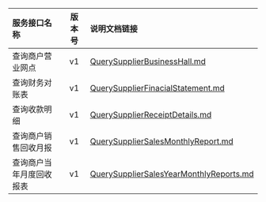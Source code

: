   
| 服务接口名称 | 版本号 | 说明文档链接 |  
| :----------------- | :-----: | :---------------- |  
| 查询商户营业网点 | v1 | [QuerySupplierBusinessHall.md](https://github.com/Zhang-Monica/gitMd/blob/master/EpeisSupp/supReportServer/QuerySupplierBusinessHall.md) |  
| 查询财务对账表 | v1 | [QuerySupplierFinacialStatement.md](https://github.com/Zhang-Monica/gitMd/blob/master/EpeisSupp/supReportServer/QuerySupplierFinacialStatement.md) |  
| 查询收款明细 | v1 | [QuerySupplierReceiptDetails.md](https://github.com/Zhang-Monica/gitMd/blob/master/EpeisSupp/supReportServer/QuerySupplierReceiptDetails.md) |  
| 查询商户销售回收月报 | v1 | [QuerySupplierSalesMonthlyReport.md](https://github.com/Zhang-Monica/gitMd/blob/master/EpeisSupp/supReportServer/QuerySupplierSalesMonthlyReport.md) |  
| 查询商户当年月度回收报表 | v1 | [QuerySupplierSalesYearMonthlyReports.md](https://github.com/Zhang-Monica/gitMd/blob/master/EpeisSupp/supReportServer/QuerySupplierSalesYearMonthlyReports.md) |  
  

